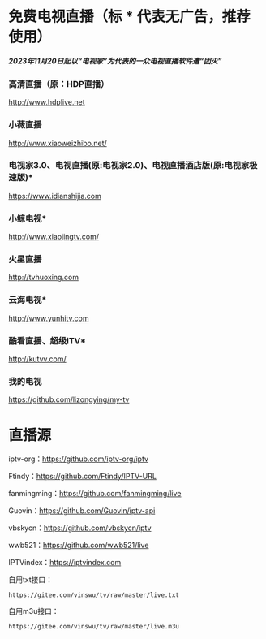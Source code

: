 # 免费电视直播（标 * 代表无广告，推荐使用）

***2023年11月20日起以“电视家”为代表的一众电视直播软件遭“团灭”***

### 高清直播（原：HDP直播）  
http://www.hdplive.net

### 小薇直播  
http://www.xiaoweizhibo.net/

### 电视家3.0、电视直播(原:电视家2.0)、电视直播酒店版(原:电视家极速版)*  
https://www.idianshijia.com

### 小鲸电视*  
http://www.xiaojingtv.com/

### 火星直播  
http://tvhuoxing.com

### 云海电视*  
http://www.yunhitv.com

### 酷看直播、超级iTV*  
http://kutvv.com/

### 我的电视
https://github.com/lizongying/my-tv

# 直播源

iptv-org：https://github.com/iptv-org/iptv

Ftindy：https://github.com/Ftindy/IPTV-URL

fanmingming：https://github.com/fanmingming/live

Guovin：https://github.com/Guovin/iptv-api

vbskycn：https://github.com/vbskycn/iptv

wwb521：https://github.com/wwb521/live

IPTVindex：https://iptvindex.com

自用txt接口：

    https://gitee.com/vinswu/tv/raw/master/live.txt

自用m3u接口：

    https://gitee.com/vinswu/tv/raw/master/live.m3u
    
